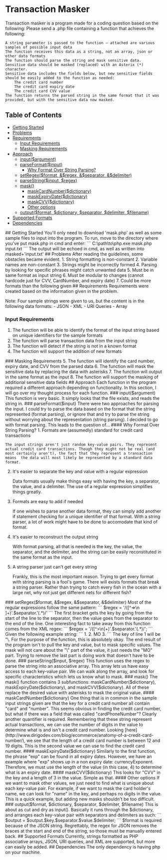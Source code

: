 # Transaction Masker
Transaction masker is a program made for a coding question based on the following: 
Please send a .php file containing a function that achieves the following:
```
A string parameter is passed to the function – attached are various samples of possible input data
The function receives this data as a string, not an array, json or other data formats
The function should parse the string and mask sensitive data.
Sensitive data should be masked (replaced) with an Asterix (*) character.
Sensitive data includes the fields below, but new sensitive fields should be easily added to the function as needed:
	The credit card number
	The credit card expiry date
	The credit card CVV value
The function returns the parsed string in the same format that it was provided, but with the sensitive data now masked.
```
## Table of Contents
- [Getting Started](#gettingstarted)
- [Problems](#problems)
- [Requirements](#requirements)
	- [Input Requirements](#inputreq)
	- [Masking Requirements](#maskingreq)
- [Approach](#approach)
	- [input($argument)](#input)
	- [parseFormat($input)](#parseformat)
		- [Why Format Over String Parsing?](#why)
	- [setRegex($format, &$regex, &$separator, &$delimiter)](#setregex)
	- [parseString($input, $regex)](#parsestring)
	- [mask()](#mask)
		- [maskCardNumber($dictionary)](#masknumber) 
		- [maskExpiryDate($dictionary)](#maskexpiry) 
		- [maskCVV($dictionary)](#maskcvv) 
		- [Other options](#other) 
	- [output($format, $dictionary, $separator, $delimiter, $filename)](#output)
- [Supported Formats](#supported)
- [Dependencies](#howdoispellthis)

<a name="gettingstarted"/>
## Getting Started
You'll only need to download 'mask.php' as well as some sample files to input into the program. To run, move to the directory where you've put mask.php in cmd and enter:
```
C:\path\to\php.exe mask.php input.txt
```
The output will be echoed in cmd, as well as written into masked+'input.txt'
<a name="problems"/>
## Problems
After reading the guidelines, some obstacles became evident. 
1. String formatting is non-constant
2. Variable names are non-constant
3. Strings might be incorrectly formed
4. Parsing by looking for specific phrases might catch unwanted data
5. Must be in same format as input string
6. Must be modular to changes (cannot hardcode just for CVV, CardNumber, and expiry date)
7. Could be more formats than the following given
<a name="requirements"/>
## Requirements
Requirements were created based on the information given in the problem. 

Note: Four sample strings were given to us, but the content is in the following data formats:
	- JSON
	- XML
	- URI Queries
	- Array
<a name="inputreq"/>
### Input Requirements
1. The function will be able to identify the format of the input string based on unique identifiers for the sample formats
2. The function will parse transaction data from the input string
3. The function will detect if the string is not in a known format
4. The function will support the addition of new formats
<a name="maskingreq"/>
### Masking Requirements
5. The function will identify the card number, expiry date, and CVV from the parsed data
6. The function will mask the sensitive data by replacing the data with asterisks
7. The function will output in the same format as the input
8. The function will support the masking of additional sensitive data fields
<a name="approach"/>
## Approach
Each function in the program required a different approach depending on functionality. In this section, I will go over my thought process for each function. 
<a name="input"/>
### input($argument)
This function is very basic. It simply looks that the file exists, and reads the string in. 
<a name="parseformat"/>
### parseFormat($input)
There were two approaches for parsing the input. I could try to parse the data based on the format that the string represented (format parsing), or ignore that and try to parse the string without worrying about the representation (string parsing). I decided to go with format parsing. This leads to the question of...
<a name="why"/>
#### Why Format Over String Parsing?
1. Formats are (assumedly) standard for credit card transactions
	
    The input strings aren't just random key-value pairs. They represent actual credit card transactions. Though they might not be real (and most certainly aren't), the fact that they represent a transaction means  the data will most likely be represented by a standard data format. 
    
2. It's easier to separate the key and value with a regular expression

	Data formats usually make things easy with having the key, a separator, the value, and a delimiter. The use of a regular expression simplifies things greatly. 
    
3. Formats are easy to add if needed

	If one wishes to parse another data format, they can simply add another if statement checking for a unique identifier of that format. With a string parser, a lot of work might have to be done to accomodate that kind of format. 
4. It's easier to reconstruct the output string

	With format parsing, all that is needed is the key, the value, the separator, and the delimiter, and the string can be easily reconstituted in the same format as the input. 
5. A string parser just can't get every string

	Frankly, this is the most important reason. Trying to get every format with string parsing is a fool's game. There will exists formats that break a string parser. Rather than trying to catch every fish in the ocean with a large net, why not just get different nets for different fish?
<a name="setregex"/>
### setRegex($format, &$regex, &$separator, &$delimiter)
Most of the regular expressions follow the same pattern:
```
$regex = '/([^=>\n ]+)'.$separator.'(.*)/'
```
The first bracket gets the key by going from the start of the line to the separator, then the value goes from the separator to the end of the line. One interesting fact to take away from this function comes from the XML regex: 
```
$regex = '/([^>\n]+)'.$separator.'(.*)/';
```
Given the following example string: 
```
1. <NewOrder>
2. 		<IndustryType>MO</IndustryType>
3. </NewOrder>
```
The key of line 1 will be "\<NewOrder", but the value will be "". The key of line 2 will be "\<IndustryType" but the value will be "MO\</IndustryType>. For the purpose of the function, this is absolutely okay. The end result of the program isn't to pull the key and value, but to mask specific values. The mask will not care about the "\</IndustryType>" part of the value, it just needs the "MO" part. Trying to remove the last part is doing work that doesn't have to be done. 
<a name="parsestring"/>
### parseString($input, $regex)
This function uses the regex to parse the string into an associative array. This array lets us have easy access to each key-value pair. We can walk along the array, and look for specific characteristics which lets us know what to mask. 
<a name="mask"/>
### mask()
The mask() function contains 3 subfunctions: maskCardNumber($dictionary), maskExpiryDate($dictionary), and maskCVV($dictionary). All of these replace the desired value with asterisks to mask the original value. 
<a name="masknumber"/>
#### maskCardNumber($dictionary)
One thing that is in common in the sample input strings given are that the key for a credit card number all contain "card" and "number". This seems obvious in finding the credit card number, but what if there was a field that was called "cardPhoneNumber"? Clearly another quantifier is required. Remembering that these string represent actual transactions, we can use the number of digits in the value to determine what is and isn't a credit card number. Looking [here](http://www.dirigodev.com/blog/ecommerce/anatomy-of-a-credit-card-number/), we see that the length of a credit card number is between 12 and 19 digits. This is the second value we can use to find the credit card number. 
<a name="maskexpiry"/>
#### maskExpiryDate($dictionary)
Similarly to the first function, the phrase "exp" can be found in all expiry dates. However, we have an example where "exp" shows up in a non expiry date: currencyExponent. Therefore, we must use the length of the value (in this case, 4) to determine what is an expiry date. 
<a name="maskcvv"/>
#### maskCVV($dictionary)
This looks for "CVV" in the key and a length of 3 in the value. Simple as that. 
<a name="other"/>
#### Other options
If we want to mask other values, we just need to find what is unique about each key-value pair. For example, if we want to mask the card holder's name, we can look for "name" in the key, and perhaps no digits in the value. This is a quick example, but adding new masks shouldn't be too difficult. 
<a name="output"/>
### output($format, $dictionary, $separator, $delimiter, $filename)
This is about as cut and dry as input(). Basically it runs through the $dictionary, and arranges each key-value pair with separators and delimiters as such: 
```
$output = $output.$key.$separator.$value.$delimiter;
```
$format is required because of the JSON string. Regrettably, the regex for JSON removes the braces at the start and end of the string, so those must be manually entered back. 
<a name="supported"/>
## Supported Formats
Currently, strings formatted as PHP associative arrays, JSON, URI queries, and XML are supported, but more can easily be added. 
<a name="howdoispellthis"/>
## Dependencies
The only dependency is having php on your machine. 